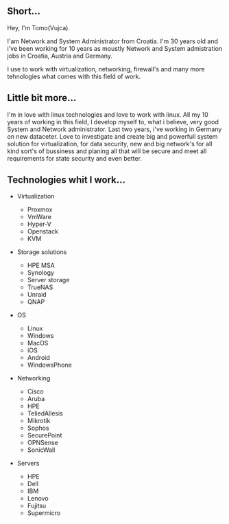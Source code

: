 ## Short...
Hey, I'm Tomo(Vujca).

I'am Network and System Administrator from Croatia. I'm 30 years old and i've been working for 10 years as moustly Network and System admistration jobs in Croatia, Austria and Germany. 

I use to work with virtualization, networking, firewall's and many more tehnologies what comes with this field of work.

## Little bit more...
I'm in love with linux technologies and love to work with linux. All my 10 years of working in this field, I develop myself to, what i believe, very good System and Network administrator. Last two years, i've working in Germany on new dataceter. Love to investigate and create big and powerfull system solution for virtualization, for data security, new and big network's for all kind sort's of bussiness and planing all that will be secure and meet all requirements for state security and even better.

## Technologies whit I work...
- Virtualization
    - Proxmox
    - VmWare
    - Hyper-V
    - Openstack
    - KVM

- Storage solutions
    - HPE MSA
    - Synology
    - Server storage
    - TrueNAS
    - Unraid
    - QNAP
- OS
    - Linux
    - Windows
    - MacOS
    - iOS
    - Android
    - WindowsPhone
- Networking
    - Cisco
    - Aruba
    - HPE
    - TeliedAllesis
    - Mikrotik
    - Sophos
    - SecurePoint
    - OPNSense
    - SonicWall
- Servers
    - HPE
    - Dell
    - IBM
    - Lenovo
    - Fujitsu
    - Supermicro